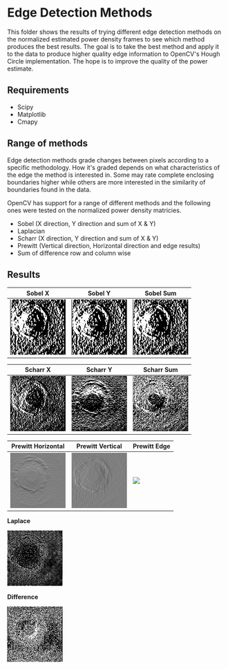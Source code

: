 # Edge Detection Methods

This folder shows the results of trying different edge detection methods on the normalized estimated power density frames
to see which method produces the best results. The goal is to take the best method and apply it to the data to produce higher
quality edge information to OpenCV's Hough Circle implementation. The hope is to improve the quality of the power estimate.

## Requirements
 - Scipy
 - Matplotlib
 - Cmapy
 
## Range of methods

Edge detection methods grade changes between pixels according to a specific methodology. How it's graded depends on what characteristics
of the edge the method is interested in. Some may rate complete enclosing boundaries higher while others are more interested in the similarity
of boundaries found in the data.

OpenCV has support for a range of different methods and the following ones were tested on the normalized power density matricies.

- Sobel (X direction, Y direction and sum of X & Y)
- Laplacian
- Scharr (X direction, Y direction and sum of X & Y)
- Prewitt (Vertical direction, Horizontal direction and edge results)
- Sum of difference row and column wise

## Results

| Sobel X | Sobel Y | Sobel Sum |
|-|-|-|
|![](sobel-x-f1048.png)|![](sobel-Y-f1048.png)|![](sobel-sum-f1048.png)|

| Scharr X | Scharr Y | Scharr Sum |
|-|-|-|
|![](scharr-x-f1048.png)|![](scharr-Y-f1048.png)|![](scharr-sum-f1048.png)|

| Prewitt Horizontal | Prewitt Vertical | Prewitt Edge |
|-|-|-|
|![](prewitt-h-f1048.png)|![](prewitt-v-f1048.png)|![](prewitt-edge-f1048.png)|

**Laplace**

![](laplace-f1048.png)

**Difference**

![](diff-f1048.png)
